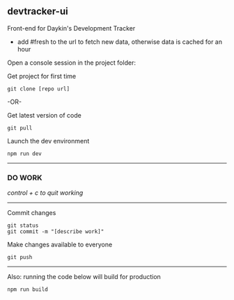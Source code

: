 ## devtracker-ui
Front-end for Daykin's Development Tracker
- add #fresh to the url to fetch new data, otherwise data is cached for an hour

Open a console session in the project folder:

Get project for first time
```
git clone [repo url]
```
-OR-

Get latest version of code
```
git pull
```
Launch the dev environment
```
npm run dev
```
---
### DO WORK

*control + c to quit working*

---

Commit changes
```
git status
git commit -m "[describe work]"
```
Make changes available to everyone
```
git push
```
---
Also: running the code below will build for production
```
npm run build
```
